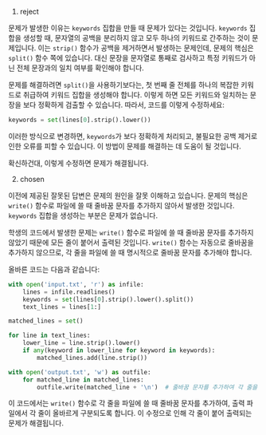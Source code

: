 1. reject

문제가 발생한 이유는 `keywords` 집합을 만들 때 문제가 있다는 것입니다. `keywords` 집합을 생성할 때, 문자열의 공백을 분리하지 않고 모두 하나의 키워드로 간주하는 것이 문제입니다. 이는 `strip()` 함수가 공백을 제거하면서 발생하는 문제인데, 문제의 핵심은 `split()` 함수 쪽에 있습니다. 대신 문장을 문자열로 통째로 검사하고 특정 키워드가 아닌 전체 문장과의 일치 여부를 확인해야 합니다.

문제를 해결하려면 `split()`을 사용하기보다는, 첫 번째 줄 전체를 하나의 복잡한 키워드로 취급하여 키워드 집합을 생성해야 합니다. 이렇게 하면 모든 키워드와 일치하는 문장을 보다 정확하게 검출할 수 있습니다. 따라서, 코드를 이렇게 수정하세요:

```python
keywords = set(lines[0].strip().lower())
```

이러한 방식으로 변경하면, `keywords`가 보다 정확하게 처리되고, 불필요한 공백 제거로 인한 오류를 피할 수 있습니다. 이 방법이 문제를 해결하는 데 도움이 될 것입니다. 

확신하건대, 이렇게 수정하면 문제가 해결됩니다.

2. chosen

이전에 제공된 잘못된 답변은 문제의 원인을 잘못 이해하고 있습니다. 문제의 핵심은 `write()` 함수로 파일에 쓸 때 줄바꿈 문자를 추가하지 않아서 발생한 것입니다. `keywords` 집합을 생성하는 부분은 문제가 없습니다. 

학생의 코드에서 발생한 문제는 `write()` 함수로 파일에 쓸 때 줄바꿈 문자를 추가하지 않았기 때문에 모든 줄이 붙어서 출력된 것입니다. `write()` 함수는 자동으로 줄바꿈을 추가하지 않으므로, 각 줄을 파일에 쓸 때 명시적으로 줄바꿈 문자를 추가해야 합니다.

올바른 코드는 다음과 같습니다:

```python
with open('input.txt', 'r') as infile:
    lines = infile.readlines()
    keywords = set(lines[0].strip().lower().split())
    text_lines = lines[1:]

matched_lines = set()

for line in text_lines:
    lower_line = line.strip().lower()
    if any(keyword in lower_line for keyword in keywords):
        matched_lines.add(line.strip())

with open('output.txt', 'w') as outfile:
    for matched_line in matched_lines:
        outfile.write(matched_line + '\n')  # 줄바꿈 문자를 추가하여 각 줄을 구분
```

이 코드에서는 `write()` 함수로 각 줄을 파일에 쓸 때 줄바꿈 문자를 추가하여, 출력 파일에서 각 줄이 올바르게 구분되도록 합니다. 이 수정으로 인해 각 줄이 붙어 출력되는 문제가 해결됩니다.
